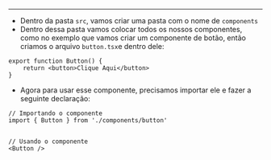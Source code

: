 ___
- Dentro da pasta `src`, vamos criar uma pasta com o nome de `components`
- Dentro dessa pasta vamos colocar todos os nossos componentes, como no exemplo que vamos criar um componente de botão, então criamos o arquivo `button.tsx`e dentro dele:
```tsx
export function Button() {
	return <button>Clique Aqui</button>
}
```
- Agora para usar esse componente, precisamos importar ele e fazer a seguinte declaração:
```tsx
// Importando o componente
import { Button } from './components/button'


// Usando o componente
<Button />
```
